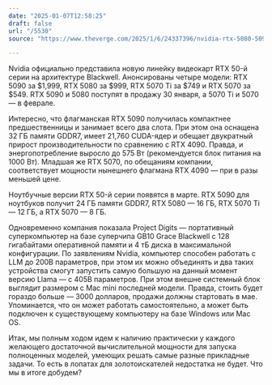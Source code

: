 ```yaml
---
date: "2025-01-07T12:58:25"
draft: false
url: "/5530"
source: "https://www.theverge.com/2025/1/6/24337396/nvidia-rtx-5080-5090-5070-ti-5070-price-release-date"

---
```


Nvidia официально представила новую линейку видеокарт RTX 50-й серии на архитектуре Blackwell. Анонсированы четыре модели: RTX 5090 за $1,999, RTX 5080 за $999, RTX 5070 Ti за $749 и RTX 5070 за $549. RTX 5090 и 5080 поступят в продажу 30 января, а 5070 Ti и 5070 — в феврале.

Интересно, что флагманская RTX 5090 получилась компактнее предшественницы и занимает всего два слота. При этом она оснащена 32 ГБ памяти GDDR7, имеет 21,760 CUDA-ядер и обещает двукратный прирост производительности по сравнению с RTX 4090. Правда, и энергопотребление выросло до 575 Вт (рекомендуется блок питания на 1000 Вт). Младшая же RTX 5070, по обещаниям компании, соответствует мощности нынешнего флагмана RTX 4090 — при в разы меньшей цене.

Ноутбучные версии RTX 50-й серии появятся в марте. RTX 5090 для ноутбуков получит 24 ГБ памяти GDDR7, RTX 5080 — 16 ГБ, RTX 5070 Ti — 12 ГБ, а RTX 5070 — 8 ГБ.

Одновременно компания показала Project Digits — портативный суперкомпьютер на базе суперчипа GB10 Grace Blackwell с 128 гигабайтами оперативной памяти и 4 тБ диска в максимальной конфигурации. По заявлениям Nvidia, компьютер способен работать с LLM до 200B параметров, при этом их можно объединять и два таких устройства смогут запустить самую большую на данный момент версию Llama — c 405B параметров. При этом внешне системный блок выглядит размером с Mac mini последней модели. Правда, стоить будет гораздо больше — 3000 долларов, продажи должны стартовать в мае. Упоминается, что он может работать самостоятельно, а может быть подключен к существующему компьютеру на базе Windows или Mac OS.

Итак, мы полным ходом идем к наличию практически у каждого желающего достаточной вычислительной мощности для запуска полноценных моделей, умеющих решать самые разные прикладные задачи. То есть в лопатах для золотоискателей недостатка не будет. Что мы в итоге добудем?
